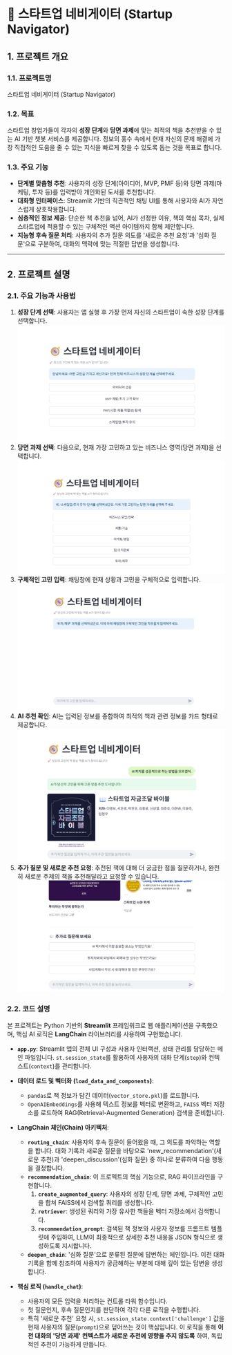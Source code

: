 # 🧭 스타트업 네비게이터 (Startup Navigator)

## 1. 프로젝트 개요

### 1.1. 프로젝트명
스타트업 네비게이터 (Startup Navigator)

### 1.2. 목표
스타트업 창업가들이 각자의 **성장 단계**와 **당면 과제**에 맞는 최적의 책을 추천받을 수 있는 AI 기반 챗봇 서비스를 제공합니다. 정보의 홍수 속에서 현재 자신의 문제 해결에 가장 직접적인 도움을 줄 수 있는 지식을 빠르게 찾을 수 있도록 돕는 것을 목표로 합니다.

### 1.3. 주요 기능
- **단계별 맞춤형 추천**: 사용자의 성장 단계(아이디어, MVP, PMF 등)와 당면 과제(마케팅, 투자 등)를 입력받아 개인화된 도서를 추천합니다.
- **대화형 인터페이스**: Streamlit 기반의 직관적인 채팅 UI를 통해 사용자와 AI가 자연스럽게 상호작용합니다.
- **심층적인 정보 제공**: 단순한 책 추천을 넘어, AI가 선정한 이유, 책의 핵심 목차, 실제 스타트업에 적용할 수 있는 구체적인 액션 아이템까지 함께 제안합니다.
- **지능형 후속 질문 처리**: 사용자의 추가 질문 의도를 '새로운 추천 요청'과 '심화 질문'으로 구분하여, 대화의 맥락에 맞는 적절한 답변을 생성합니다.

---

## 2. 프로젝트 설명

### 2.1. 주요 기능과 사용법

1.  **성장 단계 선택**: 사용자는 앱 실행 후 가장 먼저 자신의 스타트업이 속한 성장 단계를 선택합니다.
![성장 단계 선택](images\1.png)
2.  **당면 과제 선택**: 다음으로, 현재 가장 고민하고 있는 비즈니스 영역(당면 과제)을 선택합니다.
![당면 과제 선택](images\2.png)
3.  **구체적인 고민 입력**: 채팅창에 현재 상황과 고민을 구체적으로 입력합니다.
![구체적인 고민 입력](images\3.png)
4.  **AI 추천 확인**: AI는 입력된 정보를 종합하여 최적의 책과 관련 정보를 카드 형태로 제공합니다.
![AI 추천 확인](images\4.png)
5.  **추가 질문 및 새로운 추천 요청**: 추천된 책에 대해 더 궁금한 점을 질문하거나, 완전히 새로운 주제의 책을 추천해달라고 요청할 수 있습니다.
![추가 질문 및 새로운 추천 요청](images\5.png)

### 2.2. 코드 설명

본 프로젝트는 Python 기반의 **Streamlit** 프레임워크로 웹 애플리케이션을 구축했으며, 핵심 AI 로직은 **LangChain** 라이브러리를 사용하여 구현했습니다.

-   **`app.py`**: Streamlit 앱의 전체 UI 구성과 사용자 인터랙션, 상태 관리를 담당하는 메인 파일입니다. `st.session_state`를 활용하여 사용자의 대화 단계(`step`)와 컨텍스트(`context`)를 관리합니다.

-   **데이터 로드 및 벡터화 (`load_data_and_components`)**:
    -   `pandas`로 책 정보가 담긴 데이터(`vector_store.pkl`)를 로드합니다.
    -   `OpenAIEmbeddings`를 사용해 텍스트 정보를 벡터로 변환하고, `FAISS` 벡터 저장소를 로드하여 RAG(Retrieval-Augmented Generation) 검색을 준비합니다.

-   **LangChain 체인(Chain) 아키텍처**:
    -   **`routing_chain`**: 사용자의 후속 질문이 들어왔을 때, 그 의도를 파악하는 역할을 합니다. 대화 기록과 새로운 질문을 바탕으로 'new_recommendation'(새로운 추천)과 'deepen_discussion'(심화 질문) 중 하나로 분류하여 다음 행동을 결정합니다.
    -   **`recommendation_chain`**: 이 프로젝트의 핵심 기능으로, RAG 파이프라인을 구현합니다.
        1.  **`create_augmented_query`**: 사용자의 성장 단계, 당면 과제, 구체적인 고민을 합쳐 FAISS에서 검색할 쿼리를 생성합니다.
        2.  **`retriever`**: 생성된 쿼리와 가장 유사한 책들을 벡터 저장소에서 검색합니다.
        3.  **`recommendation_prompt`**: 검색된 책 정보와 사용자 정보를 프롬프트 템플릿에 주입하여, LLM이 최종적으로 상세한 추천 내용을 JSON 형식으로 생성하도록 지시합니다.
    -   **`deepen_chain`**: '심화 질문'으로 분류된 질문에 답변하는 체인입니다. 이전 대화 기록을 함께 참조하여 사용자가 궁금해하는 부분에 대해 깊이 있는 답변을 생성합니다.

-   **핵심 로직 (`handle_chat`)**:
    -   사용자의 모든 입력을 처리하는 컨트롤 타워 함수입니다.
    -   첫 질문인지, 후속 질문인지를 판단하여 각각 다른 로직을 수행합니다.
    -   특히 '새로운 추천' 요청 시, `st.session_state.context['challenge']` 값을 현재 사용자의 질문(`prompt`)으로 덮어쓰는 것이 핵심입니다. 이 로직을 통해 **이전 대화의 '당면 과제' 컨텍스트가 새로운 추천에 영향을 주지 않도록** 하여, 독립적인 추천이 가능하게 만듭니다.